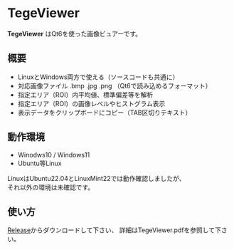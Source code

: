 TegeViewer
===========
**TegeViewer** はQt6を使った画像ビュアーです。

## 概要
- LinuxとWindows両方で使える（ソースコードも共通に）
- 対応画像ファイル .bmp .jpg .png （Qt6で読み込めるフォーマット）
- 指定エリア（ROI）内平均値、標準偏差等を解析
- 指定エリア（ROI）の画像レベルやヒストグラム表示
- 表示データをクリップボードにコピー（TAB区切りテキスト）

## 動作環境
- Winodws10 / Windows11
- Ubuntu等Linux

LinuxはUbuntu22.04とLinuxMint22では動作確認しましたが、  
それ以外の環境は未確認です。

## 使い方
[Release](https://github.com/immengineer/TegeViewer/releases)からダウンロードして下さい、
詳細はTegeViewer.pdfを参照して下さい。
